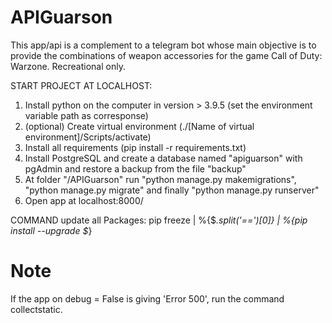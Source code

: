 # APIGuarson

This app/api is a complement to a telegram bot whose main objective is to provide the combinations of weapon accessories for the game Call of Duty: Warzone.
Recreational only.

START PROJECT AT LOCALHOST:

1. Install python on the computer in version > 3.9.5 (set the environment variable path as corresponse)
2. (optional) Create virtual environment (./[Name of virtual environment]/Scripts/activate)
3. Install all requirements (pip install -r requirements.txt)
4. Install PostgreSQL and create a database named "apiguarson" with pgAdmin and restore a backup from the file "backup"
5. At folder "/APIGuarson" run "python manage.py makemigrations", "python manage.py migrate" and finally "python manage.py runserver"
6. Open app at localhost:8000/


COMMAND update all Packages:
pip freeze | %{$_.split('==')[0]} | %{pip install --upgrade $_}


# Note
If the app on debug = False is giving 'Error 500', run the command collectstatic.